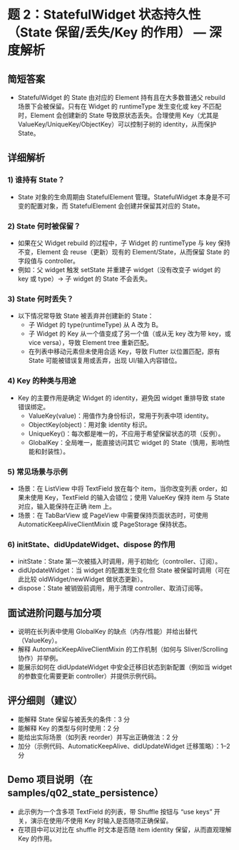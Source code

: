 # 题 2：StatefulWidget 状态持久性（State 保留/丢失/Key 的作用） — 深度解析

## 简短答案
- StatefulWidget 的 State 由对应的 Element 持有且在大多数普通父 rebuild 场景下会被保留。只有在 Widget 的 runtimeType 发生变化或 key 不匹配时，Element 会创建新的 State 导致原状态丢失。合理使用 Key（尤其是 ValueKey/UniqueKey/ObjectKey）可以控制子树的 identity，从而保护 State。

## 详细解析
### 1) 谁持有 State？
- State 对象的生命周期由 StatefulElement 管理。StatefulWidget 本身是不可变的配置对象，而 StatefulElement 会创建并保留其对应的 State。

### 2) State 何时被保留？
- 如果在父 Widget rebuild 的过程中，子 Widget 的 runtimeType 与 key 保持不变，Element 会 reuse（更新）现有的 Element/State，从而保留 State 的字段值与 controller。
- 例如：父 widget 触发 setState 并重建子 widget（没有改变子 widget 的 key 或 type）→ 子 widget 的 State 不会丢失。

### 3) State 何时丢失？
- 以下情况常导致 State 被丢弃并创建新的 State：
  - 子 Widget 的 type(runtimeType) 从 A 改为 B。
  - 子 Widget 的 Key 从一个值变成了另一个值（或从无 key 改为带 key，或 vice versa），导致 Element tree 重新匹配。
  - 在列表中移动元素但未使用合适 Key，导致 Flutter 以位置匹配，原有 State 可能被错误复用或丢弃，出现 UI/输入内容错位。

### 4) Key 的种类与用途
- Key 的主要作用是确定 Widget 的 identity，避免因 widget 重排导致 state 错误绑定。
  - ValueKey<T>(value)：用值作为身份标识，常用于列表中项 identity。
  - ObjectKey(object)：用对象 identity 标识。
  - UniqueKey()：每次都是唯一的，不应用于希望保留状态的项（反例）。
  - GlobalKey：全局唯一，能直接访问其它 widget 的 State（慎用，影响性能和封装性）。

### 5) 常见场景与示例
- 场景：在 ListView 中将 TextField 放在每个 item，当你改变列表 order，如果未使用 Key，TextField 的输入会错位；使用 ValueKey 保持 item 与 State 对应，输入能保持在正确 item 上。
- 场景：在 TabBarView 或 PageView 中需要保持页面状态时，可使用 AutomaticKeepAliveClientMixin 或 PageStorage 保持状态。

### 6) initState、didUpdateWidget、dispose 的作用
- initState：State 第一次被插入时调用，用于初始化（controller、订阅）。
- didUpdateWidget：当 widget 的配置发生变化但 State 被保留时调用（可在此比较 oldWidget/newWidget 做状态更新）。
- dispose：State 被销毁前调用，用于清理 controller、取消订阅等。

## 面试进阶问题与加分项
- 说明在长列表中使用 GlobalKey 的缺点（内存/性能）并给出替代（ValueKey）。
- 解释 AutomaticKeepAliveClientMixin 的工作机制（如何与 Sliver/Scrolling 协作）并举例。
- 能展示如何在 didUpdateWidget 中安全迁移旧状态到新配置（例如当 widget 的参数变化需要更新 controller）并提供示例代码。

## 评分细则（建议）
- 能解释 State 保留与被丢失的条件：3 分
- 能解释 Key 的类型与何时使用：2 分
- 能给出实际场景（如列表 reorder）并写出正确做法：2 分
- 加分（示例代码、AutomaticKeepAlive、didUpdateWidget 迁移策略）：1–2 分

## Demo 项目说明（在 samples/q02_state_persistence）
- 此示例为一个含多项 TextField 的列表，带 Shuffle 按钮与 “use keys” 开关，演示在使用/不使用 Key 时输入是否随项正确保留。
- 在项目中可以对比在 shuffle 时文本是否随 item identity 保留，从而直观理解 Key 的作用。
